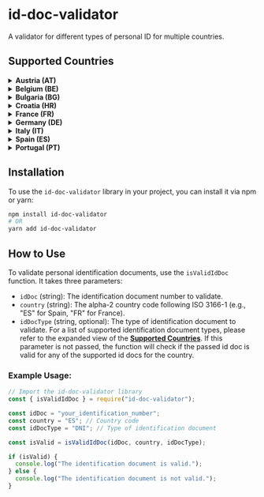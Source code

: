 # id-doc-validator

A validator for different types of personal ID for multiple countries.

## Supported Countries

<details>
<summary><strong>Austria (AT)</strong></summary>

- Passport
- VAT (Value Added Tax ID)

</details>

<details>
<summary><strong>Belgium (BE)</strong></summary>

- Passport
- VAT (Value Added Tax ID)

</details>

<details>
<summary><strong>Bulgaria (BG)</strong></summary>

- Passport
- VAT (Value Added Tax ID)

</details>

<details>
<summary><strong>Croatia (HR)</strong></summary>

- Passport
- VAT (Value Added Tax ID)

</details>

<details>
<summary><strong>France (FR)</strong></summary>

- CNI (Carte Nationale d'Identité)
- Passport
- VAT (Value Added Tax ID)

</details>

<details>
<summary><strong>Germany (DE)</strong></summary>

- GIC (German Identity Card)
- Passport
- VAT (Value Added Tax ID)

</details>

<details>
<summary><strong>Italy (IT)</strong></summary>

- CF (Codice Fiscale)
- Passport
- VAT (Value Added Tax ID)

</details>

<details>
<summary><strong>Spain (ES)</strong></summary>

- DNI (Documento Nacional de Identidad)
- NIF (Número de Identificación Fiscal)
- NIE (Número de Identificación de Extranjero)
- Passport
- VAT (Value Added Tax ID)

</details>

<details>
<summary><strong>Portugal (PT)</strong></summary>

- CC (Cartão de Cidadão)
- NIF (Número de Identificação Fiscal)
- Passport
- VAT (Value Added Tax ID)

</details>

## Installation

To use the `id-doc-validator` library in your project, you can install it via npm or yarn:

```bash
npm install id-doc-validator
# OR
yarn add id-doc-validator
```

## How to Use

To validate personal identification documents, use the `isValidIdDoc` function. It takes three parameters:

- `idDoc` (string): The identification document number to validate.
- `country` (string): The alpha-2 country code following ISO 3166-1 (e.g., "ES" for Spain, "FR" for France).
- `idDocType` (string, optional): The type of identification document to validate. For a list of supported identification document types, please refer to the expanded view of the [**Supported Countries**](#supported-countries). If this parameter is not passed, the function will check if the passed id doc is valid for any of the supported id docs for the country.

### Example Usage:

```javascript
// Import the id-doc-validator library
const { isValidIdDoc } = require("id-doc-validator");

const idDoc = "your_identification_number";
const country = "ES"; // Country code
const idDocType = "DNI"; // Type of identification document

const isValid = isValidIdDoc(idDoc, country, idDocType);

if (isValid) {
  console.log("The identification document is valid.");
} else {
  console.log("The identification document is not valid.");
}
```
